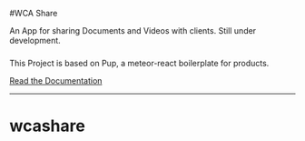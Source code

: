#WCA Share

An App for sharing Documents and Videos with clients. Still under development.

### 
This Project is based on Pup, a meteor-react boilerplate for products.

[Read the Documentation](http://cleverbeagle.com/pup)

---

# wcashare
